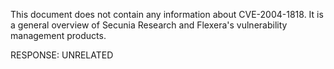 This document does not contain any information about CVE-2004-1818. It is a general overview of Secunia Research and Flexera's vulnerability management products.

RESPONSE: UNRELATED